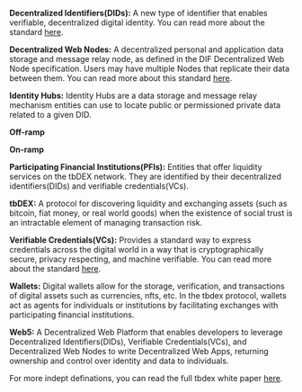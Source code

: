   

**Decentralized Identifiers(DIDs):** A new type of identifier that enables verifiable, decentralized digital identity. You can read more about the standard [here](https://www.w3.org/TR/did-core/).

**Decentralized Web Nodes:** A decentralized personal and application data storage and message relay node, as defined in the DIF Decentralized Web Node specification. Users may have multiple Nodes that replicate their data between them. You can read more about this standard [here](https://identity.foundation/decentralized-web-node/spec/).


**Identity Hubs:** Identity Hubs are a data storage and message relay mechanism entities can use to locate public or permissioned private data related to a given DID.

  

**Off-ramp**

  

**On-ramp**

  

**Participating Financial Institutions(PFIs):**  Entities that offer liquidity services on the tbDEX network. They are identified by their decentralized identifiers(DIDs) and verifiable credentials(VCs).


**tbDEX:** A protocol for discovering liquidity and exchanging assets (such as bitcoin, fiat money, or real world goods) when the existence of social trust is an intractable element of managing transaction risk.

  

**Verifiable Credentials(VCs):** Provides a standard way to express credentials across the digital world in a way that is cryptographically secure, privacy respecting, and machine verifiable. You can read more about the standard [here](https://www.w3.org/TR/vc-data-model/).

  

**Wallets:** Digital wallets allow for the storage, verification, and transactions of digital assets such as currencies, nfts, etc. In the tbdex protocol, wallets act as agents for individuals or institutions by facilitating exchanges with participating financial institutions. 



**Web5:** A Decentralized Web Platform that enables developers to leverage Decentralized Identifiers(DIDs), Verifiable Credentials(VCs), and
Decentralized Web Nodes to write Decentralized Web Apps, returning ownership and control over identity and data to individuals.



For more indept definations, you can read the full tbdex white paper [here](https://tbdex.io/whitepaper.pdf).
